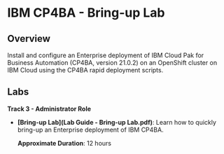 # IBM CP4BA - Bring-up Lab

## Overview

Install and configure an Enterprise deployment of IBM Cloud Pak for Business Automation (CP4BA, version 21.0.2) on an OpenShift cluster on IBM Cloud using the CP4BA rapid deployment scripts.

## Labs

**Track 3 - Administrator Role**

- **[Bring-up Lab](Lab Guide - Bring-up Lab.pdf)**: Learn how to quickly bring-up an Enterprise deployment of IBM CP4BA.

  **Approximate Duration**: 12 hours
